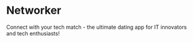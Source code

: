 # Networker

Connect with your tech match - the ultimate dating app for IT innovators and tech enthusiasts!

